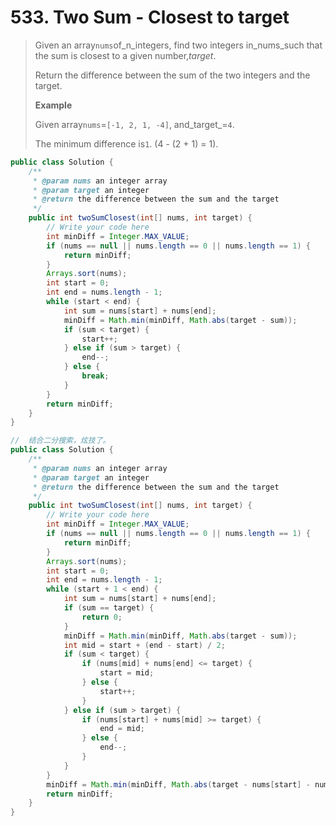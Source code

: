 # 533. Two Sum - Closest to target

> Given an array`nums`of_n_integers, find two integers in_nums_such that the sum is closest to a given number,_target_.
>
> Return the difference between the sum of the two integers and the target.
>
> **Example**
>
> Given array`nums`=`[-1, 2, 1, -4]`, and_target_=`4`.
>
> The minimum difference is`1`. \(4 - \(2 + 1\) = 1\).

```java
public class Solution {
    /**
     * @param nums an integer array
     * @param target an integer
     * @return the difference between the sum and the target
     */
    public int twoSumClosest(int[] nums, int target) {
        // Write your code here
        int minDiff = Integer.MAX_VALUE;
        if (nums == null || nums.length == 0 || nums.length == 1) {
            return minDiff;
        }
        Arrays.sort(nums);
        int start = 0;
        int end = nums.length - 1;
        while (start < end) {
            int sum = nums[start] + nums[end];
            minDiff = Math.min(minDiff, Math.abs(target - sum));
            if (sum < target) {
                start++;
            } else if (sum > target) {
                end--;
            } else {
                break;
            }
        }
        return minDiff;
    }
}

//  结合二分搜索，炫技了。
public class Solution {
    /**
     * @param nums an integer array
     * @param target an integer
     * @return the difference between the sum and the target
     */
    public int twoSumClosest(int[] nums, int target) {
        // Write your code here
        int minDiff = Integer.MAX_VALUE;
        if (nums == null || nums.length == 0 || nums.length == 1) {
            return minDiff;
        }
        Arrays.sort(nums);
        int start = 0;
        int end = nums.length - 1;
        while (start + 1 < end) {
            int sum = nums[start] + nums[end];
            if (sum == target) {
                return 0;
            }
            minDiff = Math.min(minDiff, Math.abs(target - sum));
            int mid = start + (end - start) / 2;
            if (sum < target) {
                if (nums[mid] + nums[end] <= target) {
                    start = mid;
                } else {
                    start++;
                }
            } else if (sum > target) {
                if (nums[start] + nums[mid] >= target) {
                    end = mid;
                } else {
                    end--;
                }
            } 
        }
        minDiff = Math.min(minDiff, Math.abs(target - nums[start] - nums[end]));
        return minDiff;
    }
}
```



